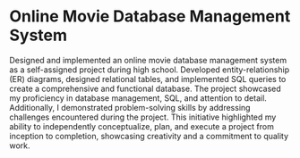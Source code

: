 # Online Movie Database Management System
Designed and implemented an online movie database management system as a self-assigned project during high school. Developed entity-relationship (ER) diagrams, designed relational tables, and implemented SQL queries to create a comprehensive and functional database. The project showcased my proficiency in database management, SQL, and attention to detail. Additionally, I demonstrated problem-solving skills by addressing challenges encountered during the project. This initiative highlighted my ability to independently conceptualize, plan, and execute a project from inception to completion, showcasing creativity and a commitment to quality work.
